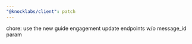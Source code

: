 ```yaml
---
"@knocklabs/client": patch
---
```


chore: use the new guide engagement update endpoints w/o message_id param
